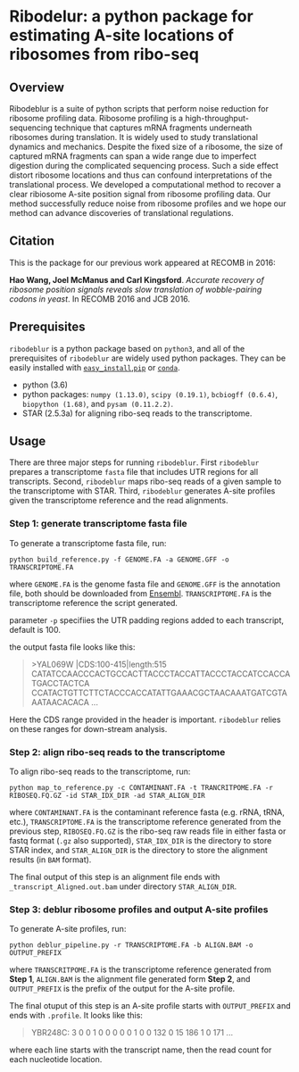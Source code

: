 # Ribodelur: a python package for estimating A-site locations of ribosomes from ribo-seq

## Overview
Ribodeblur is a suite of python scripts that perform noise reduction for ribosome profiling data. Ribosome profiling is a high-throughput-sequencing technique that captures mRNA fragments underneath ribosomes during translation. It is widely used to study translational dynamics and mechanics. Despite the fixed size of a ribosome, the size of captured mRNA fragments can span a wide range due to imperfect digestion during the complicated sequencing process. Such a side effect distort ribosome locations and thus can confound interpretations of the translational process. We developed a computational method to recover a clear ribiosome A-site position signal from ribosome profiling data. Our method successfully reduce noise from ribosome profiles and we hope our method can advance discoveries of translational regulations.

## Citation
This is the package for our previous work appeared at RECOMB in 2016: 

__Hao Wang, Joel McManus and Carl Kingsford__. *Accurate recovery of ribosome position signals reveals slow translation of wobble-pairing codons in yeast*. In RECOMB 2016 and JCB 2016.

## Prerequisites
`ribodeblur` is a python package based on `python3`, and all of the prerequisites of `ribodeblur` are widely used python packages. They can be easily installed with [`easy_install`](http://peak.telecommunity.com/DevCenter/EasyInstall#using-easy-install),[`pip`](https://pip.pypa.io/en/stable/user_guide/) or [`conda`](https://conda.io/docs/user-guide/getting-started.html). 
* python (3.6)
* python packages: `numpy (1.13.0)`, `scipy (0.19.1)`, `bcbiogff (0.6.4)`, `biopython (1.68)`, and `pysam (0.11.2.2)`.
* STAR (2.5.3a) for aligning ribo-seq reads to the transcriptome.

## Usage
There are three major steps for running `ribodeblur`. First `ribodeblur` prepares a transcriptome `fasta` file that includes UTR regions for all transcripts. Second, `ribodeblur` maps ribo-seq reads of a given sample to the transcriptome with STAR. Third, `ribodeblur` generates A-site profiles given the transcriptome reference and the read alignments. 

### Step 1: generate transcriptome fasta file
To generate a transcriptome fasta file, run:
```
python build_reference.py -f GENOME.FA -a GENOME.GFF -o TRANSCRIPTOME.FA
```
where `GENOME.FA` is the genome fasta file and `GENOME.GFF` is the annotation file, both should be downloaded from [Ensembl](https://www.ensembl.org/info/data/ftp/index.html). `TRANSCRIPTOME.FA` is the transcriptome reference the script generated. 

parameter `-p` specifiies the UTR padding regions added to each transcript, default is 100.

the output fasta file looks like this:
<blockquote>
>YAL069W |CDS:100-415|length:515
CATATCCAACCCACTGCCACTTACCCTACCATTACCCTACCATCCACCATGACCTACTCA
CCATACTGTTCTTCTACCCACCATATTGAAACGCTAACAAATGATCGTAAATAACACACA
...
</blockquote>

Here the CDS range provided in the header is important. `ribodeblur` relies on these ranges for down-stream analysis.

### Step 2: align ribo-seq reads to the transcriptome
To align ribo-seq reads to the transcriptome, run:
```
python map_to_reference.py -c CONTAMINANT.FA -t TRANCRITPOME.FA -r RIBOSEQ.FQ.GZ -id STAR_IDX_DIR -ad STAR_ALIGN_DIR
```
where `CONTAMINANT.FA` is the contaminant reference fasta (e.g. rRNA, tRNA, etc.), `TRANSCRIPTOME.FA` is the transcriptome reference generated from the previous step, `RIBOSEQ.FQ.GZ` is the ribo-seq raw reads file in either fasta or fastq format (`.gz` also supported), `STAR_IDX_DIR` is the directory to store STAR index, and `STAR_ALIGN_DIR` is the directory to store the alignment results (in `BAM` format).

The final output of this step is an alignment file ends with `_transcript_Aligned.out.bam` under directory `STAR_ALIGN_DIR`. 

### Step 3: deblur ribosome profiles and output A-site profiles
To generate A-site profiles, run:
```
python deblur_pipeline.py -r TRANSCRIPTOME.FA -b ALIGN.BAM -o OUTPUT_PREFIX
```
where `TRANSCRITPOME.FA` is the transcriptome reference generated from **Step 1**, `ALIGN.BAM` is the alignment file generated form **Step 2**, and `OUTPUT_PREFIX` is the prefix of the output for the A-site profile.

The final otuput of this step is an A-site profile starts with `OUTPUT_PREFIX` and ends with `.profile`.
It looks like this:
<blockquote>
YBR248C: 3 0 0 1 0 0 0 0 0 1 0 0 132 0 15 186 1 0 171 ...
</blockquote>
where each line starts with the transcript name, then the read count for each nucleotide location.